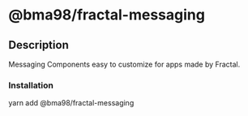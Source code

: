 # @bma98/fractal-messaging

## Description

Messaging Components easy to customize for apps made by Fractal.

### Installation

yarn add @bma98/fractal-messaging

